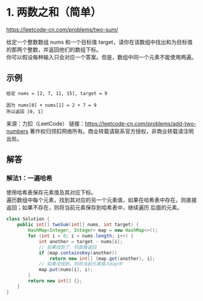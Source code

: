 # 1. 两数之和（简单）

https://leetcode-cn.com/problems/two-sum/

给定一个整数数组 nums 和一个目标值 target，请你在该数组中找出和为目标值的那两个整数，并返回他们的数组下标。\
你可以假设每种输入只会对应一个答案。但是，数组中同一个元素不能使用两遍。

## 示例
```
给定 nums = [2, 7, 11, 15], target = 9

因为 nums[0] + nums[1] = 2 + 7 = 9
所以返回 [0, 1]
```

来源：力扣（LeetCode）
链接：https://leetcode-cn.com/problems/add-two-numbers
著作权归领扣网络所有。商业转载请联系官方授权，非商业转载请注明出处。

## 解答
### 解法1：一遍哈希
使用哈希表保存元素值及其对应下标。\
遍历数组中每个元素，找到其对应的另一个元素值，如果在哈希表中存在，则直接返回；如果不存在，则将当前元素保存到哈希表中，继续遍历
后面的元素。
```java
class Solution {
    public int[] twoSum(int[] nums, int target) {
        HashMap<Integer, Integer> map = new HashMap<>();
        for (int i = 0; i < nums.length; i++) {
            int another = target - nums[i];
            // 如果找到了，则直接返回
            if (map.containsKey(another))
                return new int[] {map.get(another), i};
            // 如果没找到，则将当前元素插入map中
            map.put(nums[i], i);
        }
        return new int[] {};
    }
}
```